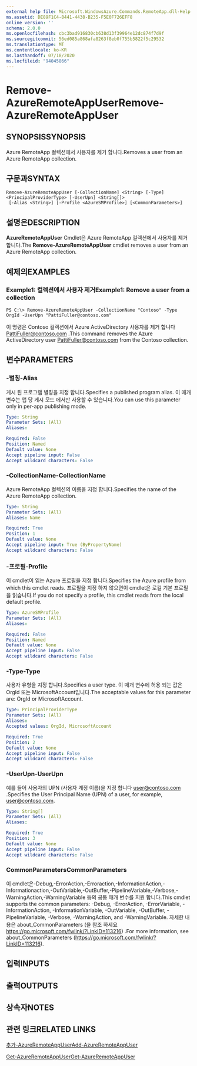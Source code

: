 ```yaml
---
external help file: Microsoft.WindowsAzure.Commands.RemoteApp.dll-Help.xml
ms.assetid: DE89F1C4-8441-4438-B235-F5E0F726EFF8
online version: ''
schema: 2.0.0
ms.openlocfilehash: cbc3bad916830cb638d13f39964e12dc874f7d9f
ms.sourcegitcommit: 56ed085a868afa8263f8eb0f755b5822f5c29532
ms.translationtype: MT
ms.contentlocale: ko-KR
ms.lasthandoff: 07/18/2020
ms.locfileid: "94045866"
---
```

# <span data-ttu-id="86b97-101">Remove-AzureRemoteAppUser</span><span class="sxs-lookup"><span data-stu-id="86b97-101">Remove-AzureRemoteAppUser</span></span>

## <span data-ttu-id="86b97-102">SYNOPSIS</span><span class="sxs-lookup"><span data-stu-id="86b97-102">SYNOPSIS</span></span>
<span data-ttu-id="86b97-103">Azure RemoteApp 컬렉션에서 사용자를 제거 합니다.</span><span class="sxs-lookup"><span data-stu-id="86b97-103">Removes a user from an Azure RemoteApp collection.</span></span>

## <span data-ttu-id="86b97-104">구문과</span><span class="sxs-lookup"><span data-stu-id="86b97-104">SYNTAX</span></span>

```
Remove-AzureRemoteAppUser [-CollectionName] <String> [-Type] <PrincipalProviderType> [-UserUpn] <String[]>
 [-Alias <String>] [-Profile <AzureSMProfile>] [<CommonParameters>]
```

## <span data-ttu-id="86b97-105">설명은</span><span class="sxs-lookup"><span data-stu-id="86b97-105">DESCRIPTION</span></span>
<span data-ttu-id="86b97-106">**AzureRemoteAppUser** Cmdlet은 Azure RemoteApp 컬렉션에서 사용자를 제거 합니다.</span><span class="sxs-lookup"><span data-stu-id="86b97-106">The **Remove-AzureRemoteAppUser** cmdlet removes a user from an Azure RemoteApp collection.</span></span>

## <span data-ttu-id="86b97-107">예제의</span><span class="sxs-lookup"><span data-stu-id="86b97-107">EXAMPLES</span></span>

### <span data-ttu-id="86b97-108">Example1: 컬렉션에서 사용자 제거</span><span class="sxs-lookup"><span data-stu-id="86b97-108">Example1: Remove a user from a collection</span></span>
```
PS C:\> Remove-AzureRemoteAppUser -CollectionName "Contoso" -Type OrgId -UserUpn "PattiFuller@contoso.com"
```

<span data-ttu-id="86b97-109">이 명령은 Contoso 컬렉션에서 Azure ActiveDirectory 사용자를 제거 합니다 PattiFuller@contoso.com .</span><span class="sxs-lookup"><span data-stu-id="86b97-109">This command removes the Azure ActiveDirectory user PattiFuller@contoso.com from the Contoso collection.</span></span>

## <span data-ttu-id="86b97-110">변수</span><span class="sxs-lookup"><span data-stu-id="86b97-110">PARAMETERS</span></span>

### <span data-ttu-id="86b97-111">-별칭</span><span class="sxs-lookup"><span data-stu-id="86b97-111">-Alias</span></span>
<span data-ttu-id="86b97-112">게시 된 프로그램 별칭을 지정 합니다.</span><span class="sxs-lookup"><span data-stu-id="86b97-112">Specifies a published program alias.</span></span>
<span data-ttu-id="86b97-113">이 매개 변수는 앱 당 게시 모드 에서만 사용할 수 있습니다.</span><span class="sxs-lookup"><span data-stu-id="86b97-113">You can use this parameter only in per-app publishing mode.</span></span>

```yaml
Type: String
Parameter Sets: (All)
Aliases: 

Required: False
Position: Named
Default value: None
Accept pipeline input: False
Accept wildcard characters: False
```

### <span data-ttu-id="86b97-114">-CollectionName</span><span class="sxs-lookup"><span data-stu-id="86b97-114">-CollectionName</span></span>
<span data-ttu-id="86b97-115">Azure RemoteApp 컬렉션의 이름을 지정 합니다.</span><span class="sxs-lookup"><span data-stu-id="86b97-115">Specifies the name of the Azure RemoteApp collection.</span></span>

```yaml
Type: String
Parameter Sets: (All)
Aliases: Name

Required: True
Position: 1
Default value: None
Accept pipeline input: True (ByPropertyName)
Accept wildcard characters: False
```

### <span data-ttu-id="86b97-116">-프로필</span><span class="sxs-lookup"><span data-stu-id="86b97-116">-Profile</span></span>
<span data-ttu-id="86b97-117">이 cmdlet이 읽는 Azure 프로필을 지정 합니다.</span><span class="sxs-lookup"><span data-stu-id="86b97-117">Specifies the Azure profile from which this cmdlet reads.</span></span>
<span data-ttu-id="86b97-118">프로필을 지정 하지 않으면이 cmdlet은 로컬 기본 프로필을 읽습니다.</span><span class="sxs-lookup"><span data-stu-id="86b97-118">If you do not specify a profile, this cmdlet reads from the local default profile.</span></span>

```yaml
Type: AzureSMProfile
Parameter Sets: (All)
Aliases: 

Required: False
Position: Named
Default value: None
Accept pipeline input: False
Accept wildcard characters: False
```

### <span data-ttu-id="86b97-119">-Type</span><span class="sxs-lookup"><span data-stu-id="86b97-119">-Type</span></span>
<span data-ttu-id="86b97-120">사용자 유형을 지정 합니다.</span><span class="sxs-lookup"><span data-stu-id="86b97-120">Specifies a user type.</span></span>
<span data-ttu-id="86b97-121">이 매개 변수에 허용 되는 값은 OrgId 또는 MicrosoftAccount입니다.</span><span class="sxs-lookup"><span data-stu-id="86b97-121">The acceptable values for this parameter are: OrgId or MicrosoftAccount.</span></span>

```yaml
Type: PrincipalProviderType
Parameter Sets: (All)
Aliases: 
Accepted values: OrgId, MicrosoftAccount

Required: True
Position: 2
Default value: None
Accept pipeline input: False
Accept wildcard characters: False
```

### <span data-ttu-id="86b97-122">-UserUpn</span><span class="sxs-lookup"><span data-stu-id="86b97-122">-UserUpn</span></span>
<span data-ttu-id="86b97-123">예를 들어 사용자의 UPN (사용자 계정 이름)을 지정 합니다 user@contoso.com .</span><span class="sxs-lookup"><span data-stu-id="86b97-123">Specifies the User Principal Name (UPN) of a user, for example, user@contoso.com.</span></span>

```yaml
Type: String[]
Parameter Sets: (All)
Aliases: 

Required: True
Position: 3
Default value: None
Accept pipeline input: False
Accept wildcard characters: False
```

### <span data-ttu-id="86b97-124">CommonParameters</span><span class="sxs-lookup"><span data-stu-id="86b97-124">CommonParameters</span></span>
<span data-ttu-id="86b97-125">이 cmdlet은-Debug,-ErrorAction,-Erroraction,-InformationAction,-Informationaction,-OutVariable,-OutBuffer,-PipelineVariable,-Verbose,-WarningAction,-WarningVariable 등의 공통 매개 변수를 지원 합니다.</span><span class="sxs-lookup"><span data-stu-id="86b97-125">This cmdlet supports the common parameters: -Debug, -ErrorAction, -ErrorVariable, -InformationAction, -InformationVariable, -OutVariable, -OutBuffer, -PipelineVariable, -Verbose, -WarningAction, and -WarningVariable.</span></span> <span data-ttu-id="86b97-126">자세한 내용은 about_CommonParameters (을 참조 하세요 https://go.microsoft.com/fwlink/?LinkID=113216) .</span><span class="sxs-lookup"><span data-stu-id="86b97-126">For more information, see about_CommonParameters (https://go.microsoft.com/fwlink/?LinkID=113216).</span></span>

## <span data-ttu-id="86b97-127">입력</span><span class="sxs-lookup"><span data-stu-id="86b97-127">INPUTS</span></span>

## <span data-ttu-id="86b97-128">출력</span><span class="sxs-lookup"><span data-stu-id="86b97-128">OUTPUTS</span></span>

## <span data-ttu-id="86b97-129">상속자</span><span class="sxs-lookup"><span data-stu-id="86b97-129">NOTES</span></span>

## <span data-ttu-id="86b97-130">관련 링크</span><span class="sxs-lookup"><span data-stu-id="86b97-130">RELATED LINKS</span></span>

[<span data-ttu-id="86b97-131">추가-AzureRemoteAppUser</span><span class="sxs-lookup"><span data-stu-id="86b97-131">Add-AzureRemoteAppUser</span></span>](./Add-AzureRemoteAppUser.md)

[<span data-ttu-id="86b97-132">Get-AzureRemoteAppUser</span><span class="sxs-lookup"><span data-stu-id="86b97-132">Get-AzureRemoteAppUser</span></span>](./Get-AzureRemoteAppUser.md)


